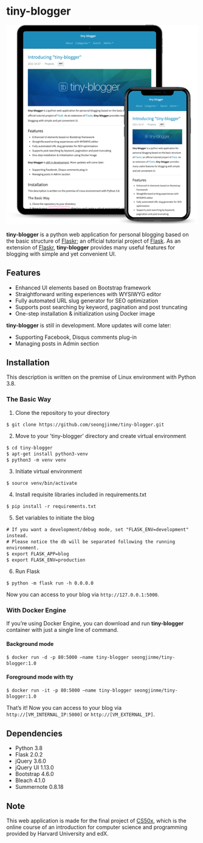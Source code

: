 # tiny-blogger

<div align="center"><img src="https://github.com/seongjinme/tiny-blogger/blob/master/docs/images/mockup.png" alt="tiny-blogger header img"></div>

**tiny-blogger** is a python web application for personal blogging based on the basic structure of [Flaskr](https://flask.palletsprojects.com/en/2.0.x/tutorial/index.html); an official tutorial project of [Flask](https://flask.palletsprojects.com/). As an extension of [Flaskr](https://flask.palletsprojects.com/en/2.0.x/tutorial/index.html), **tiny-blogger** provides many useful features for blogging with simple and yet convenient UI.

## Features

* Enhanced UI elements based on Bootstrap framework
* Straightforward writing experiences with WYSIWYG editor
* Fully automated URL slug generator for SEO optimization
* Supports post searching by keyword, pagination and post truncating
* One-step installation & initialization using Docker image

**tiny-blogger** is still in development. More updates will come later:
* Supporting Facebook, Disqus comments plug-in
* Managing posts in Admin section

## Installation

This description is written on the premise of Linux environment with Python 3.8.

### The Basic Way

1. Clone the repository to your directory
```shell
$ git clone https://github.com/seongjinme/tiny-blogger.git
```

2. Move to your 'tiny-blogger' directory and create virtual environment
```shell
$ cd tiny-blogger
$ apt-get install python3-venv
$ python3 -m venv venv
```

3. Initiate virtual environment
```shell
$ source venv/bin/activate
```

4. Install requisite libraries included in requirements.txt
```shell
$ pip install -r requirements.txt
```

5. Set variables to initiate the blog
```shell
# If you want a development/debug mode, set "FLASK_ENV=development" instead.
# Please notice the db will be separated following the running environment.
$ export FLASK_APP=blog
$ export FLASK_ENV=production
```
6. Run Flask
```shell
$ python -m flask run -h 0.0.0.0
```

Now you can access to your blog via `http://127.0.0.1:5000`.

### With Docker Engine

If you’re using Docker Engine, you can download and run **tiny-blogger** container with just a single line of command.

#### Background mode

```shell
$ docker run -d -p 80:5000 —name tiny-blogger seongjinme/tiny-blogger:1.0
```

#### Foreground mode with tty
```shell
$ docker run -it -p 80:5000 —name tiny-blogger seongjinme/tiny-blogger:1.0
```

That’s it! Now you can access to your blog via `http://[VM_INTERNAL_IP:5000]` or `http://[VM_EXTERNAL_IP]`.

## Dependencies

* Python 3.8
* Flask 2.0.2
* jQuery 3.6.0
* jQuery UI 1.13.0
* Bootstrap 4.6.0
* Bleach 4.1.0
* Summernote 0.8.18

## Note

This web application is made for the final project of [CS50x](https://cs50.harvard.edu/x/2021/), which is the online course of an introduction for computer science and programming provided by Harvard University and edX.
